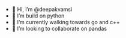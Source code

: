 - 👋 Hi, I’m @deepakvamsi
- 👀 I’m  build on python 
- 🌱 I’m currently walking towards  go and c++ 
- 💞️ I’m looking to collaborate on pandas


<!---
deepakvamsi/deepakvamsi is a ✨ special ✨ repository because its `README.md` (this file) appears on your GitHub profile.
You can click the Preview link to take a look at your changes.
--->

